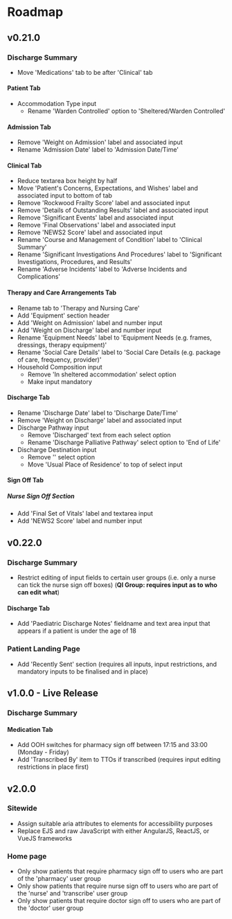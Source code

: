 # Roadmap

## v0.21.0

### Discharge Summary

-   Move 'Medications' tab to be after 'Clinical' tab

#### Patient Tab
-   Accommodation Type input
    - Rename 'Warden Controlled' option to 'Sheltered/Warden Controlled'

#### Admission Tab

-   Remove 'Weight on Admission' label and associated input
-   Rename 'Admission Date' label to 'Admission Date/Time'

#### Clinical Tab

-   Reduce textarea box height by half
-   Move 'Patient's Concerns, Expectations, and Wishes' label and associated input to bottom of tab
-   Remove 'Rockwood Frailty Score' label and associated input
-   Remove 'Details of Outstanding Results' label and associated input
-   Remove 'Significant Events' label and associated input
-   Remove 'Final Observations' label and associated input
-   Remove 'NEWS2 Score' label and associated input
-   Rename 'Course and Management of Condition' label to 'Clinical Summary'
-   Rename 'Significant Investigations And Procedures' label to 'Significant Investigations, Procedures, and Results'
-   Rename 'Adverse Incidents' label to 'Adverse Incidents and Complications'

#### Therapy and Care Arrangements Tab

-   Rename tab to 'Therapy and Nursing Care'
-   Add 'Equipment' section header
-   Add 'Weight on Admission' label and number input
-   Add 'Weight on Discharge' label and number input
-   Rename 'Equipment Needs' label to 'Equipment Needs (e.g. frames, dressings, therapy equipment)'
-   Rename 'Social Care Details' label to 'Social Care Details (e.g. package of care, frequency, provider)'
-   Household Composition input
    - Remove 'In sheltered accommodation' select option
    - Make input mandatory


#### Discharge Tab

-   Rename 'Discharge Date' label to 'Discharge Date/Time'
-   Remove 'Weight on Discharge' label and associated input
-   Discharge Pathway input
    - Remove 'Discharged' text from each select option
    - Rename 'Discharge Palliative Pathway' select option to 'End of Life'
-   Discharge Destination input
    - Remove '' select option
    - Move 'Usual Place of Residence' to top of select input

#### Sign Off Tab

##### Nurse Sign Off Section
-   Add 'Final Set of Vitals' label and textarea input
-   Add 'NEWS2 Score' label and number input


## v0.22.0

### Discharge Summary

-   Restrict editing of input fields to certain user groups (i.e. only a nurse can tick the nurse sign off boxes) (**QI Group: requires input as to who can edit what**)

#### Discharge Tab

-   Add 'Paediatric Discharge Notes' fieldname and text area input that appears if a patient is under the age of 18

### Patient Landing Page

-   Add 'Recently Sent' section (requires all inputs, input restrictions, and mandatory inputs to be finalised and in place)

## v1.0.0 - Live Release

### Discharge Summary

#### Medication Tab

-   Add OOH switches for pharmacy sign off between 17:15 and 33:00 (Monday - Friday)
-   Add 'Transcribed By' item to TTOs if transcribed (requires input editing restrictions in place first)

## v2.0.0

### Sitewide

-   Assign suitable aria attributes to elements for accessibility purposes
-   Replace EJS and raw JavaScript with either AngularJS, ReactJS, or VueJS frameworks

### Home page

-   Only show patients that require pharmacy sign off to users who are part of the 'pharmacy' user group
-   Only show patients that require nurse sign off to users who are part of the 'nurse' and 'transcribe' user group
-   Only show patients that require doctor sign off to users who are part of the 'doctor' user group
